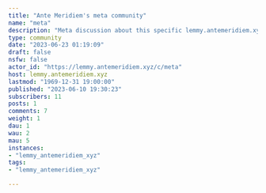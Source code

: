 ```yaml
---
title: "Ante Meridiem's meta community" 
name: "meta"
description: "Meta discussion about this specific lemmy.antemeridiem.xyz instance.Post your grievances, suggestions and tune in for announcements! "
type: community
date: "2023-06-23 01:19:09"
draft: false
nsfw: false
actor_id: "https://lemmy.antemeridiem.xyz/c/meta"
host: lemmy.antemeridiem.xyz
lastmod: "1969-12-31 19:00:00"
published: "2023-06-10 19:30:23"
subscribers: 11
posts: 1
comments: 7
weight: 1
dau: 1
wau: 2
mau: 5
instances:
- "lemmy_antemeridiem_xyz"
tags: 
- "lemmy_antemeridiem_xyz"

---
```

